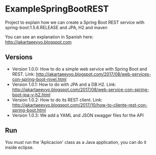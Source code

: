 # ExampleSpringBootREST

Project to explain how we can create a Spring Boot REST service with spring-boot:1.5.6.RELEASE and JPA, H2 and maven

You can see an explanation in Spanish here: http://jakartaeeyyo.blogspot.com

## Versions

* Version 1.0.0: How to do a simple web service with Spring Boot and REST. Link: http://jakartaeeyyo.blogspot.com/2017/08/web-services-con-spring-boot-nivel.html  
* Version 1.0.1: How to do with JPA and a DB H2. Link: http://jakartaeeyyo.blogspot.com/2017/08/web-service-con-spring-boot-jpa-y-h2.html
* Version 1.0.2: How to do its REST client. Link: http://jakartaeeyyo.blogspot.com/2017/10/how-to-cliente-rest-con-spring-boot.html
* Version 1.0.3: We add a YAML and JSON swagger files for the API

## Run

You must run the 'Aplicacion' class as a Java application, you can do it inside eclipse.